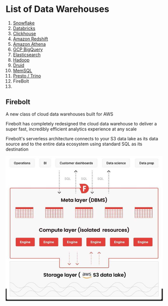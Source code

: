 # List of Data Warehouses

1. [Snowflake](databases/data-warehouses/snowflake/readme.md)
2. [Databricks](databases/data-warehouses/databricks/readme.md)
3. [Clickhouse](databases/data-warehouses/clickhouse/readme.md)
4. [Amazon Redshift](databases/sql-databases/aws-redshift/readme.md)
5. [Amazon Athena](cloud/aws/analytics/amazon-athena.md)
6. [GCP BigQuery](databases/data-warehouses/bigquery/readme.md)
7. [Elasticsearch](technologies/elasticsearch/readme.md)
8. [Hadoop](technologies/apache-hadoop/readme.md)
9. [Druid](databases/nosql-databases/druid/readme.md)
10. [MemSQL](databases/sql-databases/memsql/readme.md)
11. [Presto / Trino](technologies/others/presto.md)
12. FireBolt
13.

## Firebolt

A new class of cloud data warehouses built for AWS

Firebolt has completely redesigned the cloud data warehouse to deliver a super fast, incredibly efficient analytics experience at any scale

Firebolt's serverless architecture connects to your S3 data lake as its data source and to the entire data ecosystem using standard SQL as its destination

![image](../../media/Data-Warehousing_Databases-image1.jpg)
